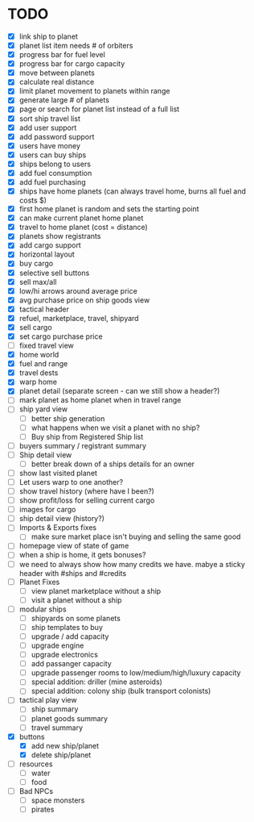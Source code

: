 # TODO

 - [x] link ship to planet
 - [x] planet list item needs # of orbiters
 - [x] progress bar for fuel level
 - [x] progress bar for cargo capacity
 - [x] move between planets
 - [x] calculate real distance
 - [x] limit planet movement to planets within range
 - [x] generate large # of planets
 - [x] page or search for planet list instead of a full list
 - [x] sort ship travel list
 - [x] add user support
  - [x] add password support
 - [x] users have money
 - [x] users can buy ships
 - [x] ships belong to users
 - [x] add fuel consumption
 - [x] add fuel purchasing
 - [x] ships have home planets (can always travel home, burns all fuel and costs $)
  - [x] first home planet is random and sets the starting point
  - [x] can make current planet home planet
  - [x] travel to home planet (cost = distance)
  - [x] planets show registrants
 - [x] add cargo support
  - [x] horizontal layout
 - [x] buy cargo
  - [x] selective sell buttons
  - [x] sell max/all
  - [x] low/hi arrows around average price
 - [x] avg purchase price on ship goods view
 - [x] tactical header
  - [x] refuel, marketplace, travel, shipyard
 - [x] sell cargo
 - [x] set cargo purchase price
 - [ ] fixed travel view
  - [x] home world
  - [x] fuel and range
  - [x] travel dests
  - [x] warp home
  - [x] planet detail (separate screen - can we still show a header?)
  - [ ] mark planet as home planet when in travel range
 - [ ] ship yard view
   - [ ] better ship generation
   - [ ] what happens when we visit a planet with no ship?
   - [ ] Buy ship from Registered Ship list
 - [ ] buyers summary / registrant summary
 - [ ] Ship detail view
   - [ ] better break down of a ships details for an owner
 - [ ] show last visited planet
 - [ ] Let users warp to one another?
 - [ ] show travel history (where have I been?)
 - [ ] show profit/loss for selling current cargo
 - [ ] images for cargo
 - [ ] ship detail view (history?)
 - [ ] Imports & Exports fixes
   - [ ] make sure market place isn't buying and selling the same good
 - [ ] homepage view of state of game
 - [ ] when a ship is home, it gets bonuses?
 - [ ] we need to always show how many credits we have. mabye a sticky header with #ships and #credits
 - [ ] Planet Fixes
   - [ ] view planet marketplace without a ship
   - [ ] visit a planet without a ship
 - [ ] modular ships
   - [ ] shipyards on some planets
   - [ ] ship templates to buy
   - [ ] upgrade / add capacity
   - [ ] upgrade engine
   - [ ] upgrade electronics
   - [ ] add passanger capacity
   - [ ] upgrade passenger rooms to low/medium/high/luxury capacity
   - [ ] special addition: driller (mine asteroids)
   - [ ] special addition: colony ship (bulk transport colonists)
 - [ ] tactical play view
   - [ ] ship summary
   - [ ] planet goods summary
   - [ ] travel summary
 - [x] buttons
   - [x] add new ship/planet
   - [x] delete ship/planet
 - [ ] resources
   - [ ] water
   - [ ] food
 - [ ] Bad NPCs
   - [ ] space monsters
   - [ ] pirates